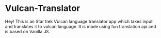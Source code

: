 # Vulcan-Translator


Hey! This is an Star trek Vulcan language translator app which takes input and translates it to vulcan language. It is made using fun translation api and is based on Vanilla JS.
